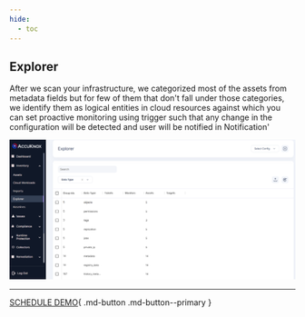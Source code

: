 ```yaml
---
hide:
  - toc
---
```


## **Explorer**

After we scan your infrastructure, we categorized most of the assets from metadata fields but for few of them that don't fall under those categories, we identify them as logical entities in cloud resources against which you can set proactive monitoring using trigger such that any change in the configuration will be detected and user will be notified in Notification'

![](images/explorer.png)

- - - 
[SCHEDULE DEMO](https://www.accuknox.com/contact-us){ .md-button .md-button--primary }